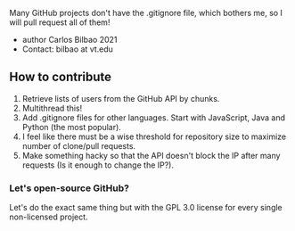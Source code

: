 Many GitHub projects don't have the .gitignore file, which bothers me, so I will pull request all of them!

- author Carlos Bilbao 2021                           
- Contact: bilbao at vt.edu    

## How to contribute

1. Retrieve lists of users from the GitHub API by chunks.
2. Multithread this!
3. Add .gitignore files for other languages. Start with JavaScript, Java and Python (the most popular).
4. I feel like there must be a wise threshold for repository size to maximize number of clone/pull requests. 
5. Make something hacky so that the API doesn't block the IP after many requests (Is it enough to change the IP?).

### Let's open-source GitHub?

Let's do the exact same thing but with the GPL 3.0 license for every single non-licensed project.
